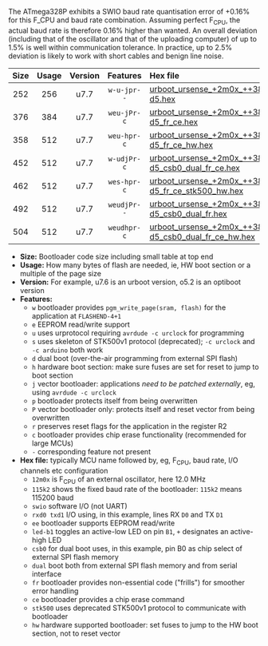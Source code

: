 The ATmega328P exhibits a SWIO baud rate quantisation error of +0.16% for this F_CPU and baud rate combination. Assuming perfect F<sub>CPU</sub>, the actual baud rate is therefore 0.16% higher than wanted. An overall deviation (including that of the oscillator and that of the uploading computer) of up to 1.5% is well within communication tolerance. In practice, up to 2.5% deviation is likely to work with short cables and benign line noise.

|Size|Usage|Version|Features|Hex file|
|:-:|:-:|:-:|:-:|:--|
|252|256|u7.7|`w-u-jpr--`|[urboot_ursense_+2m0x_++38k4_swio_rxd0_txd1_led-d5.hex](https://raw.githubusercontent.com/stefanrueger/urboot.hex/main/boards/ursense/external_oscillator/fcpu_+2m0x/br_++38k4/urboot_ursense_+2m0x_++38k4_swio_rxd0_txd1_led-d5.hex)|
|376|384|u7.7|`weu-jPr-c`|[urboot_ursense_+2m0x_++38k4_swio_rxd0_txd1_ee_led-d5_fr_ce.hex](https://raw.githubusercontent.com/stefanrueger/urboot.hex/main/boards/ursense/external_oscillator/fcpu_+2m0x/br_++38k4/urboot_ursense_+2m0x_++38k4_swio_rxd0_txd1_ee_led-d5_fr_ce.hex)|
|358|512|u7.7|`weu-hpr-c`|[urboot_ursense_+2m0x_++38k4_swio_rxd0_txd1_ee_led-d5_fr_ce_hw.hex](https://raw.githubusercontent.com/stefanrueger/urboot.hex/main/boards/ursense/external_oscillator/fcpu_+2m0x/br_++38k4/urboot_ursense_+2m0x_++38k4_swio_rxd0_txd1_ee_led-d5_fr_ce_hw.hex)|
|452|512|u7.7|`w-udjPr-c`|[urboot_ursense_+2m0x_++38k4_swio_rxd0_txd1_led-d5_csb0_dual_fr_ce.hex](https://raw.githubusercontent.com/stefanrueger/urboot.hex/main/boards/ursense/external_oscillator/fcpu_+2m0x/br_++38k4/urboot_ursense_+2m0x_++38k4_swio_rxd0_txd1_led-d5_csb0_dual_fr_ce.hex)|
|462|512|u7.7|`wes-hpr-c`|[urboot_ursense_+2m0x_++38k4_swio_rxd0_txd1_ee_led-d5_fr_ce_stk500_hw.hex](https://raw.githubusercontent.com/stefanrueger/urboot.hex/main/boards/ursense/external_oscillator/fcpu_+2m0x/br_++38k4/urboot_ursense_+2m0x_++38k4_swio_rxd0_txd1_ee_led-d5_fr_ce_stk500_hw.hex)|
|492|512|u7.7|`weudjPr--`|[urboot_ursense_+2m0x_++38k4_swio_rxd0_txd1_ee_led-d5_csb0_dual_fr.hex](https://raw.githubusercontent.com/stefanrueger/urboot.hex/main/boards/ursense/external_oscillator/fcpu_+2m0x/br_++38k4/urboot_ursense_+2m0x_++38k4_swio_rxd0_txd1_ee_led-d5_csb0_dual_fr.hex)|
|504|512|u7.7|`weudhpr-c`|[urboot_ursense_+2m0x_++38k4_swio_rxd0_txd1_ee_led-d5_csb0_dual_fr_ce_hw.hex](https://raw.githubusercontent.com/stefanrueger/urboot.hex/main/boards/ursense/external_oscillator/fcpu_+2m0x/br_++38k4/urboot_ursense_+2m0x_++38k4_swio_rxd0_txd1_ee_led-d5_csb0_dual_fr_ce_hw.hex)|

- **Size:** Bootloader code size including small table at top end
- **Usage:** How many bytes of flash are needed, ie, HW boot section or a multiple of the page size
- **Version:** For example, u7.6 is an urboot version, o5.2 is an optiboot version
- **Features:**
  + `w` bootloader provides `pgm_write_page(sram, flash)` for the application at `FLASHEND-4+1`
  + `e` EEPROM read/write support
  + `u` uses urprotocol requiring `avrdude -c urclock` for programming
  + `s` uses skeleton of STK500v1 protocol (deprecated); `-c urclock` and `-c arduino` both work
  + `d` dual boot (over-the-air programming from external SPI flash)
  + `h` hardware boot section: make sure fuses are set for reset to jump to boot section
  + `j` vector bootloader: applications *need to be patched externally*, eg, using `avrdude -c urclock`
  + `p` bootloader protects itself from being overwritten
  + `P` vector bootloader only: protects itself and reset vector from being overwritten
  + `r` preserves reset flags for the application in the register R2
  + `c` bootloader provides chip erase functionality (recommended for large MCUs)
  + `-` corresponding feature not present
- **Hex file:** typically MCU name followed by, eg, F<sub>CPU</sub>, baud rate, I/O channels etc configuration
  + `12m0x` is F<sub>CPU</sub> of an external oscillator, here 12.0 MHz
  + `115k2` shows the fixed baud rate of the bootloader: `115k2` means 115200 baud
  + `swio` software I/O (not UART)
  + `rxd0 txd1` I/O using, in this example, lines RX `D0` and TX `D1`
  + `ee` bootloader supports EEPROM read/write
  + `led-b1` toggles an active-low LED on pin `B1`, `+` designates an active-high LED
  + `csb0` for dual boot uses, in this example, pin B0 as chip select of external SPI flash memory
  + `dual` boot both from external SPI flash memory and from serial interface
  + `fr` bootloader provides non-essential code ("frills") for smoother error handling
  + `ce` bootloader provides a chip erase command
  + `stk500` uses deprecated STK500v1 protocol to communicate with bootloader
  + `hw` hardware supported bootloader: set fuses to jump to the HW boot section, not to reset vector
